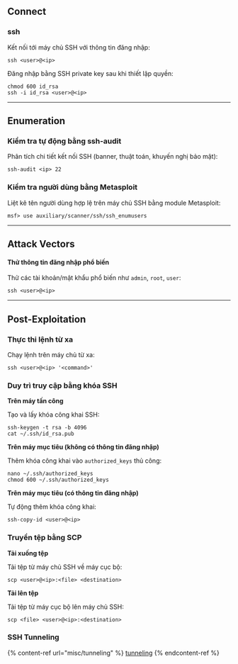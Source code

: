 
## Connect

### ssh

Kết nối tới máy chủ SSH với thông tin đăng nhập:

```
ssh <user>@<ip>
```

Đăng nhập bằng SSH private key sau khi thiết lập quyền:

```
chmod 600 id_rsa
ssh -i id_rsa <user>@<ip>
```

***

## Enumeration

### Kiểm tra tự động bằng ssh-audit

Phân tích chi tiết kết nối SSH (banner, thuật toán, khuyến nghị bảo mật):

```
ssh-audit <ip> 22
```

### Kiểm tra người dùng bằng Metasploit

Liệt kê tên người dùng hợp lệ trên máy chủ SSH bằng module Metasploit:

```
msf> use auxiliary/scanner/ssh/ssh_enumusers
```

***

## Attack Vectors

#### Thử thông tin đăng nhập phổ biến

Thử các tài khoản/mật khẩu phổ biến như `admin`, `root`, `user`:

```
ssh <user>@<ip>
```

***

## Post-Exploitation

### Thực thi lệnh từ xa

Chạy lệnh trên máy chủ từ xa:

```
ssh <user>@<ip> '<command>'
```

### Duy trì truy cập bằng khóa SSH

**Trên máy tấn công**

Tạo và lấy khóa công khai SSH:

```
ssh-keygen -t rsa -b 4096
cat ~/.ssh/id_rsa.pub
```

**Trên máy mục tiêu (không có thông tin đăng nhập)**

Thêm khóa công khai vào `authorized_keys` thủ công:

```
nano ~/.ssh/authorized_keys
chmod 600 ~/.ssh/authorized_keys
```

**Trên máy mục tiêu (có thông tin đăng nhập)**

Tự động thêm khóa công khai:

```
ssh-copy-id <user>@<ip>
```

### Truyền tệp bằng SCP

**Tải xuống tệp**

Tải tệp từ máy chủ SSH về máy cục bộ:

```
scp <user>@<ip>:<file> <destination>
```

**Tải lên tệp**

Tải tệp từ máy cục bộ lên máy chủ SSH:

```
scp <file> <user>@<ip>:<destination>
```

### SSH Tunneling

{% content-ref url="misc/tunneling" %}
[tunneling](https://t1tans.gitbook.io/wiki/misc/tunneling)
{% endcontent-ref %}